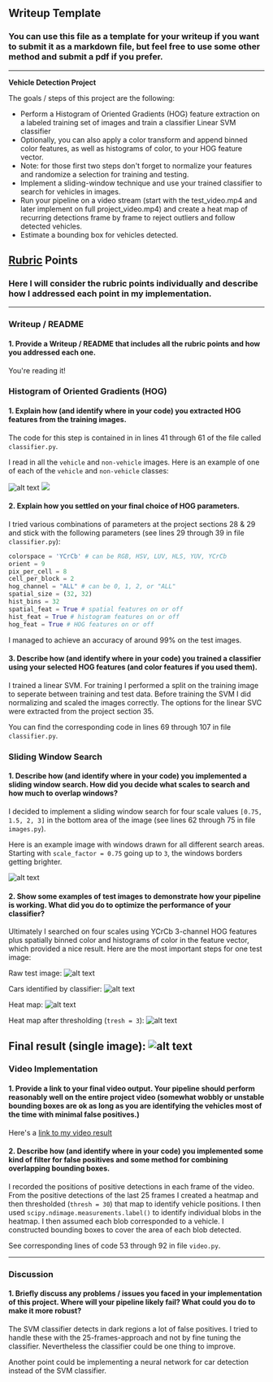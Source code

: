 ## Writeup Template
### You can use this file as a template for your writeup if you want to submit it as a markdown file, but feel free to use some other method and submit a pdf if you prefer.

---

**Vehicle Detection Project**

The goals / steps of this project are the following:

* Perform a Histogram of Oriented Gradients (HOG) feature extraction on a labeled training set of images and train a classifier Linear SVM classifier
* Optionally, you can also apply a color transform and append binned color features, as well as histograms of color, to your HOG feature vector.
* Note: for those first two steps don't forget to normalize your features and randomize a selection for training and testing.
* Implement a sliding-window technique and use your trained classifier to search for vehicles in images.
* Run your pipeline on a video stream (start with the test_video.mp4 and later implement on full project_video.mp4) and create a heat map of recurring detections frame by frame to reject outliers and follow detected vehicles.
* Estimate a bounding box for vehicles detected.

[//]: # (Image References)
[image1]: ./classifier_data/vehicles/KITTI_extracted/101.png
[image2]: ./classifier_data/non_vehicles/GTI/image139.png
[image3]: ./test_images/test1.jpg
[image4]: ./output_images/test1_windows.jpg
[image5]: ./output_images/test1_cars_found.jpg
[image6]: ./output_images/test1_heat.jpg
[image7]: ./output_images/test1_tresh_heat.jpg
[image8]: ./output_images/test1_processed.jpg
[video1]: ./project_output.mp4

## [Rubric](https://review.udacity.com/#!/rubrics/513/view) Points
### Here I will consider the rubric points individually and describe how I addressed each point in my implementation.  

---
### Writeup / README

#### 1. Provide a Writeup / README that includes all the rubric points and how you addressed each one.

You're reading it!

### Histogram of Oriented Gradients (HOG)

#### 1. Explain how (and identify where in your code) you extracted HOG features from the training images.

The code for this step is contained in in lines 41 through 61 of the file called `classifier.py`.  

I read in all the `vehicle` and `non-vehicle` images.  Here is an example of one of each of the `vehicle` and `non-vehicle` classes:

![alt text][image1]
![][image2]

#### 2. Explain how you settled on your final choice of HOG parameters.

I tried various combinations of parameters at the project sections 28 & 29 and stick with the following parameters (see lines 29 through 39 in file `classifier.py`):

```python
colorspace = 'YCrCb' # can be RGB, HSV, LUV, HLS, YUV, YCrCb
orient = 9
pix_per_cell = 8
cell_per_block = 2
hog_channel = "ALL" # can be 0, 1, 2, or "ALL"
spatial_size = (32, 32)
hist_bins = 32
spatial_feat = True # spatial features on or off
hist_feat = True # histogram features on or off
hog_feat = True # HOG features on or off
```

I managed to achieve an accuracy of around 99% on the test images.

#### 3. Describe how (and identify where in your code) you trained a classifier using your selected HOG features (and color features if you used them).

I trained a linear SVM. For training I performed a split on the training image to seperate between training and test data. Before training the SVM I did normalizing and scaled the images correctly. The options for the linear SVC were extracted from the project section 35.

You can find the corresponding code in lines 69 through 107 in file `classifier.py`.

### Sliding Window Search

#### 1. Describe how (and identify where in your code) you implemented a sliding window search.  How did you decide what scales to search and how much to overlap windows?

I decided to implement a sliding window search for four scale values `[0.75, 1.5, 2, 3]` in the bottom area of the image (see lines 62 through 75 in file `images.py`).

Here is an example image with windows drawn for all different search areas. Starting with `scale_factor = 0.75` going up to `3`, the windows borders getting brighter.

![alt text][image4]

#### 2. Show some examples of test images to demonstrate how your pipeline is working.  What did you do to optimize the performance of your classifier?

Ultimately I searched on four scales using YCrCb 3-channel HOG features plus spatially binned color and histograms of color in the feature vector, which provided a nice result. Here are the most important steps for one test image:

Raw test image:
![alt text][image3]

Cars identified by classifier:
![alt text][image5]

Heat map:
![alt text][image6]

Heat map after thresholding (`tresh = 3`):
![alt text][image7]

Final result (single image):
![alt text][image8]
---

### Video Implementation

#### 1. Provide a link to your final video output.  Your pipeline should perform reasonably well on the entire project video (somewhat wobbly or unstable bounding boxes are ok as long as you are identifying the vehicles most of the time with minimal false positives.)

Here's a [link to my video result](./project_output.mp4)

#### 2. Describe how (and identify where in your code) you implemented some kind of filter for false positives and some method for combining overlapping bounding boxes.

I recorded the positions of positive detections in each frame of the video. From the positive detections of the last 25 frames I created a heatmap and then thresholded (`thresh = 30`) that map to identify vehicle positions. I then used `scipy.ndimage.measurements.label()` to identify individual blobs in the heatmap. I then assumed each blob corresponded to a vehicle. I constructed bounding boxes to cover the area of each blob detected.

See corresponding lines of code 53 through 92 in file `video.py`.

---

### Discussion

#### 1. Briefly discuss any problems / issues you faced in your implementation of this project.  Where will your pipeline likely fail?  What could you do to make it more robust?

The SVM classifier detects in dark regions a lot of false positives. I tried to handle these with the 25-frames-approach and not by fine tuning the classifier. Nevertheless the classifier could be one thing to improve.

Another point could be implementing a neural network for car detection instead of the SVM classifier.
